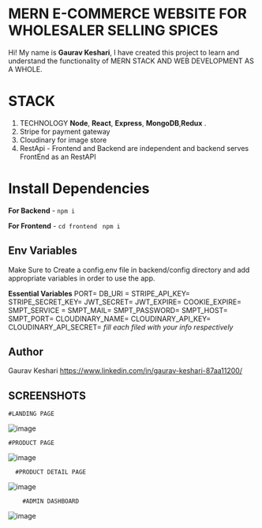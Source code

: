 # MERN E-COMMERCE WEBSITE FOR WHOLESALER SELLING SPICES

Hi! My name is **Gaurav Keshari**, I have created this project to learn and understand the functionality of MERN STACK AND WEB DEVELOPMENT AS A WHOLE.

# STACK

1. TECHNOLOGY **Node**, **React**, **Express**, **MongoDB**,**Redux** .
2.  Stripe for payment gateway
3.  Cloudinary for image store
4.  RestApi - Frontend and Backend are independent and backend serves FrontEnd as an RestAPI

# Install Dependencies

**For Backend** - `npm i`

**For Frontend** - `cd frontend` ` npm i`

## Env Variables

Make Sure to Create a config.env file in backend/config directory and add appropriate variables in order to use the app.

**Essential Variables**
PORT=
DB_URI =
STRIPE_API_KEY=
STRIPE_SECRET_KEY=
JWT_SECRET=
JWT_EXPIRE=
COOKIE_EXPIRE=
SMPT_SERVICE =
SMPT_MAIL=
SMPT_PASSWORD=
SMPT_HOST=
SMPT_PORT=
CLOUDINARY_NAME=
CLOUDINARY_API_KEY=
CLOUDINARY_API_SECRET=
_fill each filed with your info respectively_

## Author

Gaurav Keshari
https://www.linkedin.com/in/gaurav-keshari-87aa11200/

## SCREENSHOTS
    #LANDING PAGE
![image](https://user-images.githubusercontent.com/81485471/173176911-e24003e4-6878-42f4-9581-59b0cdcaff2c.png)

    #PRODUCT PAGE
![image](https://user-images.githubusercontent.com/81485471/173176996-9ae5eadc-148c-4c50-83f1-b4e376708a29.png)
    
      #PRODUCT DETAIL PAGE
 ![image](https://user-images.githubusercontent.com/81485471/173177021-88e119ae-3949-4ce6-8d1f-1c0b07e7a39b.png)
    
        #ADMIN DASHBOARD
 ![image](https://user-images.githubusercontent.com/81485471/173177062-394e29eb-78ba-4990-b03f-189edc56a1a9.png)


